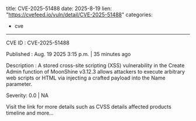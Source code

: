  
title: CVE-2025-51488
date: 2025-8-19
lien: "https://cvefeed.io/vuln/detail/CVE-2025-51488"
categories:
  - cve
---

CVE ID : CVE-2025-51488

Published :  Aug. 19
2025
3:15 p.m. | 35 minutes ago

Description : A stored cross-site scripting (XSS) vulnerability in the Create Admin function of MoonShine v3.12.3 allows attackers to execute arbitrary web scripts or HTML via injecting a crafted payload into the Name parameter.

Severity: 0.0 | NA

Visit the link for more details
such as CVSS details
affected products
timeline
and more...
